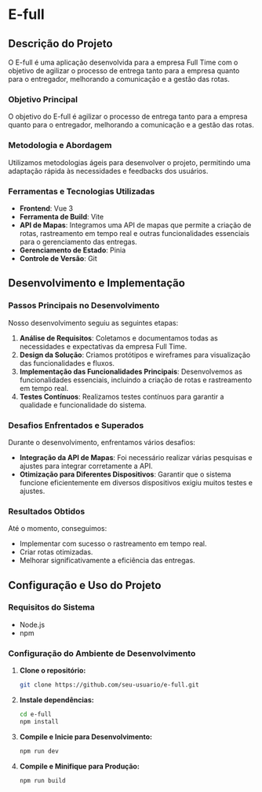 # E-full

## Descrição do Projeto

O E-full é uma aplicação desenvolvida para a empresa Full Time com o objetivo de agilizar o processo de entrega tanto para a empresa quanto para o entregador, melhorando a comunicação e a gestão das rotas.

### Objetivo Principal
O objetivo do E-full é agilizar o processo de entrega tanto para a empresa quanto para o entregador, melhorando a comunicação e a gestão das rotas.

### Metodologia e Abordagem
Utilizamos metodologias ágeis para desenvolver o projeto, permitindo uma adaptação rápida às necessidades e feedbacks dos usuários.

### Ferramentas e Tecnologias Utilizadas
- **Frontend**: Vue 3
- **Ferramenta de Build**: Vite
- **API de Mapas**: Integramos uma API de mapas que permite a criação de rotas, rastreamento em tempo real e outras funcionalidades essenciais para o gerenciamento das entregas.
- **Gerenciamento de Estado**: Pinia
- **Controle de Versão**: Git

## Desenvolvimento e Implementação

### Passos Principais no Desenvolvimento
Nosso desenvolvimento seguiu as seguintes etapas:
1. **Análise de Requisitos**: Coletamos e documentamos todas as necessidades e expectativas da empresa Full Time.
2. **Design da Solução**: Criamos protótipos e wireframes para visualização das funcionalidades e fluxos.
3. **Implementação das Funcionalidades Principais**: Desenvolvemos as funcionalidades essenciais, incluindo a criação de rotas e rastreamento em tempo real.
4. **Testes Contínuos**: Realizamos testes contínuos para garantir a qualidade e funcionalidade do sistema.

### Desafios Enfrentados e Superados
Durante o desenvolvimento, enfrentamos vários desafios:
- **Integração da API de Mapas**: Foi necessário realizar várias pesquisas e ajustes para integrar corretamente a API.
- **Otimização para Diferentes Dispositivos**: Garantir que o sistema funcione eficientemente em diversos dispositivos exigiu muitos testes e ajustes.

### Resultados Obtidos
Até o momento, conseguimos:
- Implementar com sucesso o rastreamento em tempo real.
- Criar rotas otimizadas.
- Melhorar significativamente a eficiência das entregas.

## Configuração e Uso do Projeto

### Requisitos do Sistema
- Node.js
- npm

### Configuração do Ambiente de Desenvolvimento

1. **Clone o repositório:**
   ```sh
   git clone https://github.com/seu-usuario/e-full.git

2. **Instale dependências:**
    ```sh
    cd e-full
    npm install

3. **Compile e Inicie para Desenvolvimento:**
    ```sh
    npm run dev

4. **Compile e Minifique para Produção:**
    ```sh
    npm run build

